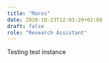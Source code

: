 ```yaml
---
title: "Maros"
date: 2020-10-23T12:03:29+02:00
draft: false
role: "Research Assistant"
---
```


Testing test instance

